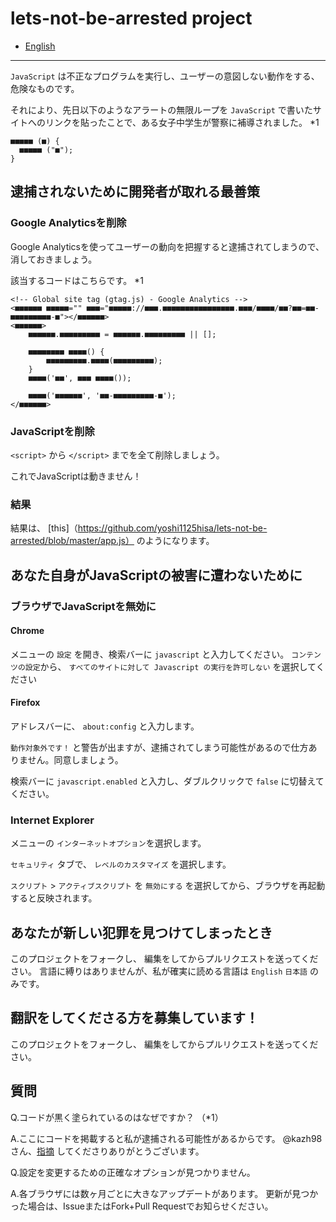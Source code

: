 # lets-not-be-arrested project

- [English](https://github.com/yoshi1125hisa/lets-not-be-arrested/blob/master/README.md)

---

`JavaScript` は不正なプログラムを実行し、ユーザーの意図しない動作をする、危険なものです。

それにより、先日以下のようなアラートの無限ループを `JavaScript` で書いたサイトへのリンクを貼ったことで、ある女子中学生が警察に補導されました。 *1

```
■■■■■ (■) {
  ■■■■■ ("■");
}
```

## 逮捕されないために開発者が取れる最善策

### Google Analyticsを削除

Google Analyticsを使ってユーザーの動向を把握すると逮捕されてしまうので、消しておきましょう。

該当するコードはこちらです。 *1

```
<!-- Global site tag (gtag.js) - Google Analytics -->
<■■■■■■ ■■■■■="" ■■■="■■■■■://■■■.■■■■■■■■■■■■■■■■.■■■/■■■■/■■?■■=■■-■■■■■■■■■-■"></■■■■■■>
<■■■■■■>
    ■■■■■■.■■■■■■■■■ = ■■■■■■.■■■■■■■■■ || [];

    ■■■■■■■■ ■■■■() {
        ■■■■■■■■■.■■■■(■■■■■■■■■);
    }
    ■■■■('■■', ■■■ ■■■■());

    ■■■■('■■■■■■', '■■-■■■■■■■■■-■');
</■■■■■■>
```

### JavaScriptを削除

`<script>` から `</script>` までを全て削除しましょう。

これでJavaScriptは動きません！

### 結果
結果は、 [this]（https://github.com/yoshi1125hisa/lets-not-be-arrested/blob/master/app.js） のようになります。

## あなた自身がJavaScriptの被害に遭わないために

### ブラウザでJavaScriptを無効に

#### Chrome

メニューの `設定` を開き、検索バーに `javascript` と入力してください。
`コンテンツの設定`から、 `すべてのサイトに対して Javascript の実行を許可しない` を選択してください

#### Firefox

アドレスバーに、 `about:config` と入力します。

`動作対象外です！` と警告が出ますが、逮捕されてしまう可能性があるので仕方ありません。同意しましょう。

検索バーに `javascript.enabled` と入力し、ダブルクリックで `false` に切替えてください。

### Internet Explorer
メニューの `インターネットオプション`を選択します。

`セキュリティ` タブで、 `レベルのカスタマイズ` を選択します。

`スクリプト` > `アクティブスクリプト` を `無効にする` を選択してから、ブラウザを再起動すると反映されます。

## あなたが新しい犯罪を見つけてしまったとき

このプロジェクトをフォークし、 編集をしてからプルリクエストを送ってください。
言語に縛りはありませんが、私が確実に読める言語は `English` `日本語` のみです。

## 翻訳をしてくださる方を募集しています！

このプロジェクトをフォークし、 編集をしてからプルリクエストを送ってください。

## 質問
Q.コードが黒く塗られているのはなぜですか？ （*1）

A.ここにコードを掲載すると私が逮捕される可能性があるからです。
  @kazh98さん、[指摘](https://github.com/yoshi1125hisa/lets-not-be-arrested/pull/2) してくださりありがとうございます。

Q.設定を変更するための正確なオプションが見つかりません。

A.各ブラウザには数ヶ月ごとに大きなアップデートがあります。
  更新が見つかった場合は、IssueまたはFork+Pull Requestでお知らせください。
